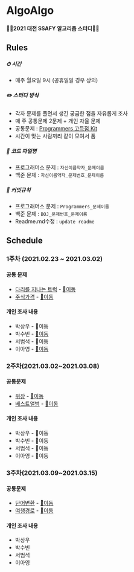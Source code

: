 # AlgoAlgo

#### 👩‍💻2021 대전 SSAFY 알고리즘 스터디👨‍💻

## Rules

##### ⏱ 시간

- 매주 월요일 9시 (공휴일일 경우 상의)

##### ✏️ 스터디 방식

- 각자 문제를 풀면서 생긴 궁금한 점을 자유롭게 조사
- 매 주 공통문제 2문제 + 개인 자율 문제
- 공통문제 : [Programmers 고득점 Kit](https://programmers.co.kr/learn/challenges)
- 시간이 맞는 사람끼리 같이 모여서 품

##### 📝 코드 파일명

- 프로그래머스 문제 : `자신이름약자_문제이름`
- 백준 문제 : `자신이름약자_문제번호_문제이름`

##### 📜 커밋규칙

- 프로그래머스 문제 : `Programmers_문제이름`
- 백준 문제 : `BOJ_문제번호_문제이름`
- Readme.md수정 : `update readme` 

## Schedule

### 1주차 (2021.02.23 ~ 2021.03.02)

#### 공통 문제

- [다리를 지나는 트럭](https://programmers.co.kr/learn/courses/30/lessons/42583) - [📁이동](https://github.com/LeeA0/AlgoAlgo/tree/main/Programmers/Stack&Queue/다리를지나는트럭)
- [주식가격](https://programmers.co.kr/learn/courses/30/lessons/42584) - [📁이동](https://github.com/LeeA0/AlgoAlgo/tree/main/Programmers/Stack&Queue/주식가격)

#### 개인 조사 내용

- 박상우 - 📖이동
- 박수빈 - [📖이동](https://github.com/LeeA0/AlgoAlgo/blob/main/Note/devtitch/DoubleStackQueue.md)
- 서범석 - 📖이동
- 이아영 - [📖이동](https://github.com/LeeA0/AlgoAlgo/blob/main/Note/LeeA0/1주차/note.md)

### 2주차(2021.03.02~2021.03.08)

#### 공통문제

- [위장](https://programmers.co.kr/learn/courses/30/lessons/42578) - [📁이동](https://github.com/LeeA0/AlgoAlgo/tree/main/Programmers/Hash/위장)
- [베스트앨범](https://programmers.co.kr/learn/courses/30/lessons/42579) - [📁이동](https://github.com/LeeA0/AlgoAlgo/tree/main/Programmers/Hash/베스트앨범)

#### 개인 조사 내용

- 박상우 - 📖이동
- 박수빈 - 📖이동
- 서범석 - 📖이동
- 이아영 - 📖이동

### 3주차(2021.03.09~2021.03.15)

#### 공통문제

- [단어변환](https://programmers.co.kr/learn/courses/30/lessons/43163) - [📁이동]()
- [여행경로](https://programmers.co.kr/learn/courses/30/lessons/43164) - [📁이동]()

#### 개인 조사 내용

- 박상우
- 박수빈
- 서범석
- 이아영